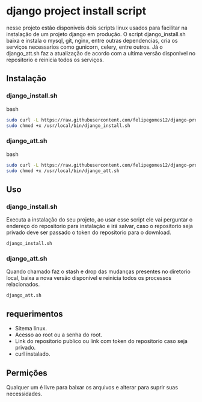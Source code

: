 # django project install script

nesse projeto estão disponiveis dois scripts linux usados para facilitar na instalação de um projeto django em produção. O script django_install.sh baixa e instala o mysql, git, nginx, entre outras dependencias, cria os serviços necessarios como gunicorn, celery, entre outros. Já o django_att.sh faz a atualização de acordo com a ultima versão disponivel no repositorio e reinicia todos os serviços.

## Instalação
### django_install.sh
bash

```bash
sudo curl -L https://raw.githubusercontent.com/felipegomes12/django-project-install-script/main/django_install.sh -o /usr/local/bin/django_install.sh
sudo chmod +x /usr/local/bin/django_install.sh
```
### django_att.sh
bash
```bash
sudo curl -L https://raw.githubusercontent.com/felipegomes12/django-project-install-script/main/django_att.sh -o /usr/local/bin/django_att.sh
sudo chmod +x /usr/local/bin/django_att.sh
```
## Uso
### django_install.sh
Executa a instalação do seu projeto, ao usar esse script ele vai perguntar o endereço
do repositorio para instalação e irá salvar, caso o repositorio seja privado deve ser
passado o token do repositorio para o download.
```shell
django_install.sh
```
### django_att.sh
Quando chamado faz o stash e drop das mudanças presentes no diretorio local, baixa a nova
versão disponivel e reinicia todos os processos relacionados.
```shell
django_att.sh
```
## requerimentos
- Sitema linux.
- Acesso ao root ou a senha do root.
- Link do repositorio publico ou link com token do repositorio caso seja privado.
- curl instalado.
## Permições
Qualquer um é livre para baixar os arquivos e alterar para suprir suas necessidades.
